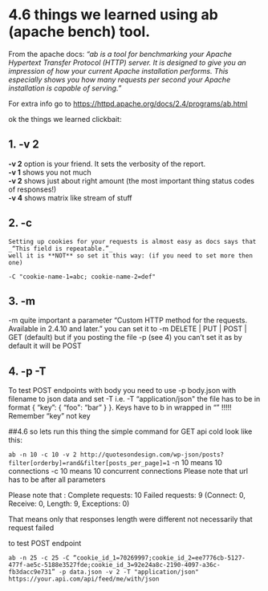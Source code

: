 # 4.6 things we learned using ab (apache bench)  tool.

From the apache docs: _“ab is a tool for benchmarking your Apache Hypertext Transfer Protocol (HTTP) server. It is designed to give you an impression of how your current Apache installation performs. This especially shows you how many requests per second your Apache installation is capable of serving.”_

For extra info go to https://httpd.apache.org/docs/2.4/programs/ab.html

ok the things we learned clickbait: 

##  1. -v 2  
   **-v 2**  option is your friend. It sets the verbosity of the report.  
   **-v 1** shows you not much  
   **-v 2** shows just about right amount (the most important thing status codes of responses!)  
   **-v 4** shows matrix like stream of stuff 

## 2.  -c 
    Setting up cookies for your requests is almost easy as docs says that _“This field is repeatable.”_  
    well it is **NOT** so set it this way: (if you need to set more then one)

  ```-C "cookie-name-1=abc; cookie-name-2=def"```

## 3. -m 
  -m quite important a parameter  “Custom HTTP method for the requests. Available in 2.4.10 and later.”  you can set it to -m         DELETE | PUT | POST | GET (default)  but if you posting the file 
  -p (see 4) you can’t set it as by default it will be POST

## 4. -p -T
  To test POST endpoints with body you need to use -p body.json with filename to json data and set -T  i.e. -T  “application/json"  the file has to be in format { “key”:  {  “foo": “bar” } }. 
  Keys have to b in wrapped in “” !!!!! Remember “key” not key

##4.6 so lets run this thing the simple command for GET api cold look like this: 

```ab -n 10 -c 10 -v 2 http://quotesondesign.com/wp-json/posts?filter[orderby]=rand&filter[posts_per_page]=1```
-n 10 means 10 connections
-c 10 means 10 concurrent connections
Please note that url has to be after all parameters

Please note that :
Complete requests:      10
Failed requests:        9
   (Connect: 0, Receive: 0, Length: 9, Exceptions: 0)

That means only that responses length were different not necessarily that request failed 

to test POST endpoint 

```ab -n 25 -c 25 -C “cookie_id_1=70269997;cookie_id_2=ee7776cb-5127-477f-ae5c-5188e3527fde;cookie_id_3=92e24a8c-2190-4097-a36c-fb3dacc9e731” -p data.json -v 2 -T "application/json" https://your.api.com/api/feed/me/with/json```
